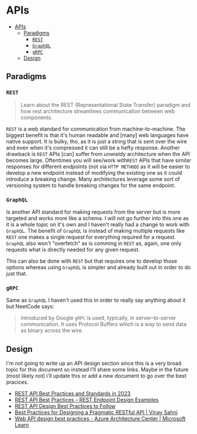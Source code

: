 # APIs
- [APIs](#apis)
  - [Paradigms](#paradigms)
    - [`REST`](#rest)
    - [`GraphQL`](#graphql)
    - [`gRPC`](#grpc)
  - [Design](#design)

## Paradigms
### `REST`
> Learn about the REST (Representational State Transfer) paradigm and how rest architecture streamlines communication between web components.

`REST` is a web standard for communication from machine-to-machine. The biggest benefit is that it's human readable and [many] web languages have native support. It is bulky, tho, as it is just a string that is sent over the wire and even when it's compressed it can still be a hefty response. Another drawback is `REST` APIs [can] suffer from unwieldy architecture when the API becomes large. Oftentimes you will see/work with`REST` APIs that have similar responses for different endpoints (not via `HTTP METHOD`) as it will be easier to develop a new endpoint instead of modifying the existing one as it could introduce a breaking change. Many architectures leverage some sort of versioning system to handle breaking changes for the same endpoint.

### `GraphQL`
Is another API standard for making requests from the server but is more targeted and works more like a schema. I will not go further into this one as it is a whole topic on it's own and I haven't really had a change to work with `GraphQL`. The benefit of `GraphQL` is instead of making multiple requests like `REST` one makes a single request for everything required for a request. `GraphQL` also won't "overfetch" as is comming in `REST` as, again, one only requests what is directly needed for any given request.

This can also be done with `REST` but that requires one to develop those options whereas using `GraphQL` is simpler and already built out in order to do just that.

### `gRPC`
Same as `GraphQL` I haven't used this in order to really say anything about it but NeetCode says:
> Introduced by Google `gRPC` is used, typically, in server-to-server communication. It uses Protocol Buffers which is a way to send data as binary across the wire.

## Design
I'm not going to write up an API design section since this is a very broad topic for this document so instead I'll share some links. Maybe in the future (most likely not) i'll update this or add a new document to go over the best pracices.

- [REST API Best Practices and Standards in 2023](https://hevodata.com/learn/rest-api-best-practices/)
- [REST API Best Practices – REST Endpoint Design Examples](https://www.freecodecamp.org/news/rest-api-best-practices-rest-endpoint-design-examples/)
- [REST API Design Best Practices to Follow](https://document360.com/blog/api-design-best-practices/)
- [Best Practices for Designing a Pragmatic RESTful API | Vinay Sahni](https://www.vinaysahni.com/best-practices-for-a-pragmatic-restful-api)
- [Web API design best practices - Azure Architecture Center | Microsoft Learn](https://learn.microsoft.com/en-us/azure/architecture/best-practices/api-design)

